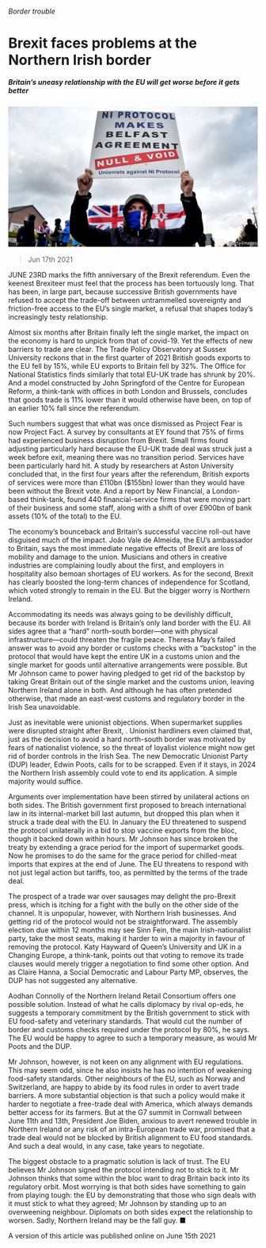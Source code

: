 ###### Border trouble

# Brexit faces problems at the Northern Irish border 

##### Britain’s uneasy relationship with the EU will get worse before it gets better 

![image](images/20210619_brp501.jpg) 

> Jun 17th 2021 

JUNE 23RD marks the fifth anniversary of the Brexit referendum. Even the keenest Brexiteer must feel that the process has been tortuously long. That has been, in large part, because successive British governments have refused to accept the trade-off between untrammelled sovereignty and friction-free access to the EU’s single market, a refusal that shapes today’s increasingly testy relationship.

Almost six months after Britain finally left the single market, the impact on the economy is hard to unpick from that of covid-19. Yet the effects of new barriers to trade are clear. The Trade Policy Observatory at Sussex University reckons that in the first quarter of 2021 British goods exports to the EU fell by 15%, while EU exports to Britain fell by 32%. The Office for National Statistics finds similarly that total EU-UK trade has shrunk by 20%. And a model constructed by John Springford of the Centre for European Reform, a think-tank with offices in both London and Brussels, concludes that goods trade is 11% lower than it would otherwise have been, on top of an earlier 10% fall since the referendum.


Such numbers suggest that what was once dismissed as Project Fear is now Project Fact. A survey by consultants at EY found that 75% of firms had experienced business disruption from Brexit. Small firms found adjusting particularly hard because the EU-UK trade deal was struck just a week before exit, meaning there was no transition period. Services have been particularly hard hit. A study by researchers at Aston University concluded that, in the first four years after the referendum, British exports of services were more than £110bn ($155bn) lower than they would have been without the Brexit vote. And a report by New Financial, a London-based think-tank, found 440 financial-service firms that were moving part of their business and some staff, along with a shift of over £900bn of bank assets (10% of the total) to the EU.

The economy’s bounceback and Britain’s successful vaccine roll-out have disguised much of the impact. João Vale de Almeida, the EU’s ambassador to Britain, says the most immediate negative effects of Brexit are loss of mobility and damage to the union. Musicians and others in creative industries are complaining loudly about the first, and employers in hospitality also bemoan shortages of EU workers. As for the second, Brexit has clearly boosted the long-term chances of independence for Scotland, which voted strongly to remain in the EU. But the bigger worry is Northern Ireland.

Accommodating its needs was always going to be devilishly difficult, because its border with Ireland is Britain’s only land border with the EU. All sides agree that a “hard” north-south border—one with physical infrastructure—could threaten the fragile peace. Theresa May’s failed answer was to avoid any border or customs checks with a “backstop” in the protocol that would have kept the entire UK in a customs union and the single market for goods until alternative arrangements were possible. But Mr Johnson came to power having pledged to get rid of the backstop by taking Great Britain out of the single market and the customs union, leaving Northern Ireland alone in both. And although he has often pretended otherwise, that made an east-west customs and regulatory border in the Irish Sea unavoidable.

Just as inevitable were unionist objections. When supermarket supplies were disrupted straight after Brexit, . Unionist hardliners even claimed that, just as the decision to avoid a hard north-south border was motivated by fears of nationalist violence, so the threat of loyalist violence might now get rid of border controls in the Irish Sea. The new Democratic Unionist Party (DUP) leader, Edwin Poots, calls for  to be scrapped. Even if it stays, in 2024 the Northern Irish assembly could vote to end its application. A simple majority would suffice.

Arguments over implementation have been stirred by unilateral actions on both sides. The British government first proposed to breach international law in its internal-market bill last autumn, but dropped this plan when it struck a trade deal with the EU. In January the EU threatened to suspend the protocol unilaterally in a bid to stop vaccine exports from the bloc, though it backed down within hours. Mr Johnson has since broken the treaty by extending a grace period for the import of supermarket goods. Now he promises to do the same for the grace period for chilled-meat imports that expires at the end of June. The EU threatens to respond with not just legal action but tariffs, too, as permitted by the terms of the trade deal.

The prospect of a trade war over sausages may delight the pro-Brexit press, which is itching for a fight with the bully on the other side of the channel. It is unpopular, however, with Northern Irish businesses. And getting rid of the protocol would not be straightforward. The assembly election due within 12 months may see Sinn Fein, the main Irish-nationalist party, take the most seats, making it harder to win a majority in favour of removing the protocol. Katy Hayward of Queen’s University and UK in a Changing Europe, a think-tank, points out that voting to remove its trade clauses would merely trigger a negotiation to find some other option. And as Claire Hanna, a Social Democratic and Labour Party MP, observes, the DUP has not suggested any alternative.

Aodhan Connolly of the Northern Ireland Retail Consortium offers one possible solution. Instead of what he calls diplomacy by rival op-eds, he suggests a temporary commitment by the British government to stick with EU food-safety and veterinary standards. That would cut the number of border and customs checks required under the protocol by 80%, he says. The EU would be happy to agree to such a temporary measure, as would Mr Poots and the DUP.

Mr Johnson, however, is not keen on any alignment with EU regulations. This may seem odd, since he also insists he has no intention of weakening food-safety standards. Other neighbours of the EU, such as Norway and Switzerland, are happy to abide by its food rules in order to avert trade barriers. A more substantial objection is that such a policy would make it harder to negotiate a free-trade deal with America, which always demands better access for its farmers. But at the G7 summit in Cornwall between June 11th and 13th, President Joe Biden, anxious to avert renewed trouble in Northern Ireland or any risk of an intra-European trade war, promised that a trade deal would not be blocked by British alignment to EU food standards. And such a deal would, in any case, take years to negotiate.

The biggest obstacle to a pragmatic solution is lack of trust. The EU believes Mr Johnson signed the protocol intending not to stick to it. Mr Johnson thinks that some within the bloc want to drag Britain back into its regulatory orbit. Most worrying is that both sides have something to gain from playing tough: the EU by demonstrating that those who sign deals with it must stick to what they agreed; Mr Johnson by standing up to an overweening neighbour. Diplomats on both sides expect the relationship to worsen. Sadly, Northern Ireland may be the fall guy. ■

A version of this article was published online on June 15th 2021

